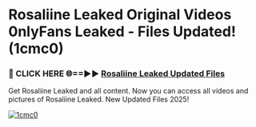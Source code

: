 # Rosaliine Leaked Original Videos 0nlyFans Leaked - Files Updated! (1cmc0)

<h3>🔴 CLICK HERE 🌐==►► <a href="https://best4dudes.click/HH4t6V" rel="nofollow">Rosaliine Leaked Updated Files</a></h3>

Get Rosaliine Leaked and all content. Now you can access all videos and pictures of Rosaliine Leaked. New Updated Files 2025!

[![1cmc0](https://github.com/user-attachments/assets/8c521d6e-e6e3-4a75-9320-d58ab9d79d5b)](https://best4dudes.click/HH4t6V)
